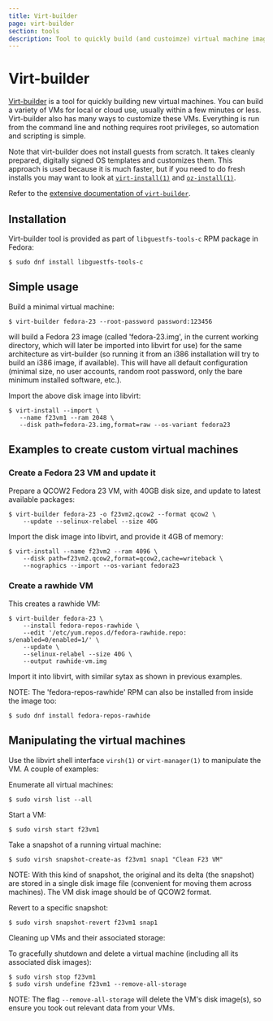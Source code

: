 ```yaml
---
title: Virt-builder
page: virt-builder
section: tools
description: Tool to quickly build (and custoimze) virtual machine images
---
```


# Virt-builder

[Virt-builder](http://libguestfs.org/virt-builder.1.html) is a tool for
quickly building new virtual machines. You can build a variety of VMs
for local or cloud use, usually within a few minutes or less.
Virt-builder also has many ways to customize these VMs. Everything is
run from the command line and nothing requires root privileges, so
automation and scripting is simple.

Note that virt-builder does not install guests from scratch. It takes
cleanly prepared, digitally signed OS templates and customizes them.
This approach is used because it is much faster, but if you need to do
fresh installs you may want to look at
[`virt-install(1)`](https://github.com/virt-manager/virt-manager/blob/master/man/virt-install.pod)
and
[`oz-install(1)`](https://github.com/clalancette/oz/wiki/oz-install).

Refer to the [extensive
documentation of `virt-builder`](http://libguestfs.org/virt-builder.1.html).

## Installation

Virt-builder tool is provided as part of `libguestfs-tools-c` RPM
package in Fedora:

    $ sudo dnf install libguestfs-tools-c

## Simple usage

Build a minimal virtual machine:

    $ virt-builder fedora-23 --root-password password:123456

will build a Fedora 23 image (called 'fedora-23.img', in the current
working directory, which will later be imported into libvirt for use)
for the same architecture as virt-builder (so running it from an i386
installation will try to build an i386 image, if available).  This will
have all default configuration (minimal size, no user accounts, random
root password, only the bare minimum installed software, etc.).

Import the above disk image into libvirt:

    $ virt-install --import \
       --name f23vm1 --ram 2048 \
       --disk path=fedora-23.img,format=raw --os-variant fedora23

## Examples to create custom virtual machines

###  Create a Fedora 23 VM and update it

Prepare a QCOW2 Fedora 23 VM, with 40GB disk size, and update to latest
available packages:

    $ virt-builder fedora-23 -o f23vm2.qcow2 --format qcow2 \
        --update --selinux-relabel --size 40G

Import the disk image into libvirt, and provide it 4GB of memory:

    $ virt-install --name f23vm2 --ram 4096 \
        --disk path=f23vm2.qcow2,format=qcow2,cache=writeback \
        --nographics --import --os-variant fedora23

### Create a rawhide VM

This creates a rawhide VM:

    $ virt-builder fedora-23 \
        --install fedora-repos-rawhide \
        --edit '/etc/yum.repos.d/fedora-rawhide.repo: s/enabled=0/enabled=1/' \
        --update \
        --selinux-relabel --size 40G \
        --output rawhide-vm.img

Import it into libvirt, with similar sytax as shown in previous examples.

NOTE: The 'fedora-repos-rawhide' RPM can also be installed from
inside the image too:

    $ sudo dnf install fedora-repos-rawhide

## Manipulating the virtual machines

Use the libvirt shell interface `virsh(1)` or `virt-manager(1)` to
manipulate the VM.  A couple of examples:

Enumerate all virtual machines:

    $ sudo virsh list --all

Start a VM:

    $ sudo virsh start f23vm1

Take a snapshot of a running virtual machine:

    $ sudo virsh snapshot-create-as f23vm1 snap1 "Clean F23 VM"

NOTE: With this kind of snapshot, the original and its delta (the
snapshot) are stored in a single disk image file (convenient for moving
them across machines).  The VM disk image should be of QCOW2 format.

Revert to a specific snapshot:

    $ sudo virsh snapshot-revert f23vm1 snap1

Cleaning up VMs and their associated storage:

To gracefully shutdown and delete a virtual machine (including all its
associated disk images):

    $ sudo virsh stop f23vm1
    $ sudo virsh undefine f23vm1 --remove-all-storage

NOTE: The flag `--remove-all-storage` will delete the VM's disk image(s),
so ensure you took out relevant data from your VMs.

